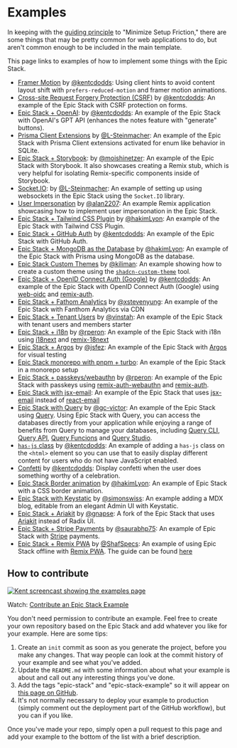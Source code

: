 # Examples

In keeping with the [guiding principle](guiding-principles.md) to "Minimize
Setup Friction," there are some things that may be pretty common for web
applications to do, but aren't common enough to be included in the main
template.

This page links to examples of how to implement some things with the Epic Stack.

- [Framer Motion](https://github.com/kentcdodds/epic-stack-with-framer-motion)
  by [@kentcdodds](https://github.com/kentcdodds): Using client hints to avoid
  content layout shift with `prefers-reduced-motion` and framer motion
  animations.
- [Cross-site Request Forgery Protection (CSRF)](https://github.com/epicweb-dev/epic-stack-example-csrf)
  by [@kentcdodds](https://github.com/kentcdodds): An example of the Epic Stack
  with CSRF protection on forms.
- [Epic Stack + OpenAI](https://github.com/kentcdodds/epic-ai): by
  [@kentcdodds](https://github.com/kentcdodds): An example of the Epic Stack
  with OpenAI's GPT API (enhances the notes feature with "generate" buttons).
- [Prisma Client Extensions](https://github.com/L-Steinmacher/epic-stack-with-prisma-client-extensions)
  by
  [@L-Steinmacher](https://github.com/L-Steinmacher/epic-stack-with-prisma-client-extensions):
  An example of the Epic Stack with Prisma Client extensions activated for enum
  like behavior in SQLite.
- [Epic Stack + Storybook](https://github.com/moishinetzer/epic-stack-with-storybook):
  by [@moishinetzer](https://github.com/moishinetzer): An example of the Epic
  Stack with Storybook. It also showcases creating a Remix stub, which is very
  helpful for isolating Remix-specific components inside of Storybook.
- [Socket.IO](https://github.com/L-Steinmacher/epic-stack-with-socket.io): by
  [@L-Steinmacher](https://github.com/L-Steinmacher): An example of setting up
  using websockets in the Epic Stack using the `Socket.IO` library.
- [User Impersonation](https://github.com/alan2207/epic-stack-with-user-impersonation)
  by [@alan2207](https://github.com/alan2207): An example Remix application
  showcasing how to implement user impersonation in the Epic Stack.
- [Epic Stack + Tailwind CSS Plugin](https://github.com/hakimLyon/epic-stack-with-tailwind-css-plugin)
  by [@hakimLyon](https://github.com/hakimLyon): An example of the Epic Stack
  with Tailwind CSS Plugin.
- [Epic Stack + GitHub Auth](https://github.com/kentcdodds/epic-github-auth) by
  [@kentcdodds](https://github.com/kentcdodds): An example of the Epic Stack
  with GitHub Auth.
- [Epic Stack + MongoDB as the Database](https://github.com/hakimLyon/epic-stack-with-prisma-mongodb)
  by [@hakimLyon](https://github.com/hakimLyon): An example of the Epic Stack
  with Prisma using MongoDB as the database.
- [Epic Stack Custom Themes](https://github.com/kiliman/epic-stack-theme) by
  [@kiliman](https://github.com/kiliman): An example showing how to create a
  custom theme using the
  [`shadcn-custom-theme`](https://github.com/kiliman/shadcn-custom-theme) tool.
- [Epic Stack + OpenID Connect Auth (Google)](https://github.com/kentcdodds/epic-oidc)
  by [@kentcdodds](https://github.com/kentcdodds): An example of the Epic Stack
  with OpenID Connect Auth (Google) using [web-oidc](https://npm.im/web-oidc)
  and [remix-auth](https://npm.im/remix-auth).
- [Epic Stack + Fathom Analytics](https://github.com/xstevenyung/epic-stack-with-fathom-analytics)
  by [@xstevenyung](https://github.com/xstevenyung): An example of the Epic
  Stack with Fanthom Analytics via CDN
- [Epic Stack + Tenant Users](https://github.com/offseat/epic-stack-tenant) by
  [@vinstah](https://github.com/vinstah): An example of the Epic Stack with
  tenant users and members starter
- [Epic Stack + i18n](https://github.com/rperon/epic-stack-with-i18n/) by
  [@rperon](https://github.com/rperon): An example of the Epic Stack with i18n
  using [i18next](https://www.i18next.com/) and
  [remix-18next](https://github.com/sergiodxa/remix-i18next)
- [Epic Stack + Argos](https://github.com/jsfez/epic-stack-with-argos) by
  [@jsfez](https://github.com/jsfez): An example of the Epic Stack with
  [Argos](https://www.argos-ci.com/) for visual testing
- [Epic Stack monorepo with pnpm + turbo](https://github.com/abetoots/epic-stack-turborepo):
  An example of the Epic Stack in a monorepo setup
- [Epic Stack + passkeys/webauthn](https://github.com/rperon/epic-stack-with-passkeys/)
  by [@rperon](https://github.com/rperon): An example of the Epic Stack with
  passkeys using
  [remix-auth-webauthn](https://github.com/alexanderson1993/remix-auth-webauthn)
  and [remix-auth](https://npm.im/remix-auth).
- [Epic Stack with jsx-email](https://github.com/djhi/epic-stack-jsx-email): An
  example of the Epic Stack that uses [jsx-email](https://jsx.email/) instead of
  [react-email](https://react.email/)
- [Epic Stack with Query](https://github.com/gc-victor/epic-stack-with-query) by
  [@gc-victor](https://github.com/gc-victor): An example of the Epic Stack using
  [Query](https://github.com/gc-victor/query). Using Epic Stack with Query, you
  can access the databases directly from your application while enjoying a range
  of benefits from Query to manage your databases, including
  [Query CLI](https://github.com/gc-victor/query/blob/main/README.md#cli),
  [Query API](https://github.com/gc-victor/query/blob/main/README.md#apis),
  [Query Funcions](https://github.com/gc-victor/query?tab=readme-ov-file#function)
  and [Query Studio](https://github.com/gc-victor/query-studio).
- [`has-js` class](https://github.com/epicweb-dev/epic-stack-example-has-js-class)
  by [@kentcdodds](https://github.com/kentcdodds): An example of adding a
  `has-js` class on the `<html>` element so you can use that to easily display
  different content for users who do not have JavaScript enabled.
- [Confetti](https://github.com/kentcdodds/epic-stack-example-confetti) by
  [@kentcdodds](https://github.com/kentcdodds): Display confetti when the user
  does something worthy of a celebration.
- [Epic Stack Border animation](https://github.com/hakimLyon/epic-stack-with-css-border-animation)
  by [@hakimLyon](https://github.com/hakimLyon): An example of Epic Stack with a
  CSS border animation.
- [Epic Stack with Keystatic](https://github.com/simonswiss/epic-stack-with-keystatic) by [@simonswiss](https://github.com/simonswiss): An example adding a MDX blog, editable from an elegant Admin UI with Keystatic.
- [Epic Stack + Ariakit](https://github.com/gnapse/epic-stack) by [@gnapse](https://github.com/gnapse): A fork of the Epic Stack that uses [Ariakit](https://ariakit.org/) instead of Radix UI.
- [Epic Stack + Stripe Payments](https://github.com/saurabhp75/epic-stripe) by [@saurabhp75](https://github.com/saurabhp75): An example of Epic Stack with [Stripe](https://ariakit.org/) payments.
- [Epic Stack + Remix PWA](https://github.com/ShafSpecs/offline-epic-stack) by [@ShafSpecs](https://github.com/ShafSpecs): An example of using Epic Stack offline with [Remix PWA](https://remix-pwa.run). The guide can be found [here](https://remix-pwa.run/docs/main/offline)

## How to contribute

[![Kent screencast showing the examples page](https://github.com/epicweb-dev/epic-stack/assets/1500684/7074f1db-c918-42c6-a724-0b082168395f)](https://www.epicweb.dev/tips/contribute-an-epic-stack-example)

Watch:
[Contribute an Epic Stack Example](https://www.epicweb.dev/tips/contribute-an-epic-stack-example)

You don't need permission to contribute an example. Feel free to create your own
repository based on the Epic Stack and add whatever you like for your example.
Here are some tips:

1. Create an `init` commit as soon as you generate the project, before you make
   any changes. That way people can look at the commit history of your example
   and see what you've added.
2. Update the `README.md` with some information about what your example is about
   and call out any interesting things you've done.
3. Add the tags "epic-stack" and "epic-stack-example" so it will appear on
   [this page on GitHub](https://github.com/topics/epic-stack-example).
4. It's not normally necessary to deploy your example to production (simply
   comment out the deployment part of the GitHub workflow), but you can if you
   like.

Once you've made your repo, simply open a pull request to this page and add your
example to the bottom of the list with a brief description.
